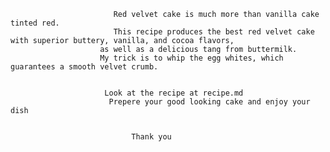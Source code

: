                            Red velvet cake is much more than vanilla cake tinted red. 
                           This recipe produces the best red velvet cake with superior buttery, vanilla, and cocoa flavors,
                        as well as a delicious tang from buttermilk. 
                        My trick is to whip the egg whites, which guarantees a smooth velvet crumb.


                         Look at the recipe at recipe.md 
                          Prepere your good looking cake and enjoy your dish


                               Thank you